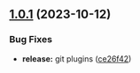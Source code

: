 ## [1.0.1](https://github.com/elreco/vue-tailwind-datepicker/compare/v1.0.0...v1.0.1) (2023-10-12)


### Bug Fixes

* **release:** git plugins ([ce26f42](https://github.com/elreco/vue-tailwind-datepicker/commit/ce26f426192dce259de0d9d307a9bb00b19efc02))
